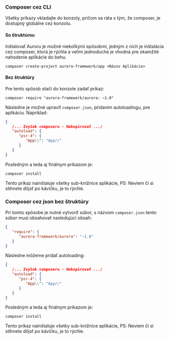 ### Composer cez CLI

Všetky príkazy vkladajte do konzoly, pričom sa ráta s tým, že composer,
je dostupný globálne cez konzolu.

#### So štruktúrou

Inštalovať Auroru je možné niekoľkými spôsobmi, jedným z nich je inštalácia cez composer, ktorá
je rýchla a veľmi jednoduchá je vhodná pre okamžité nahodenie aplikácie do behu.

```terminal
composer create-project aurora-framework/app <Názov Aplikácie>
```

#### Bez štruktúry

Pre tento spôsob stačí do konzole zadať príkaz:

```terminal
composer require "aurora-framework/aurora: ~1.0"
```
Následne je možné upraviť `composer.json`, pridaním autoloadingu, pre aplikáciu.
Napríklad:

```json
{
   /... Zvyšok composeru - Nekopírovať .../
   "autoload": {
      "psr-4": {
         "App\\": "App//"
      }
   }
}
```

Posledným a teda aj finálnym príkazom je:

```
composer install
```
Tento príkaz nainštaluje všetky sub-knižnice aplikácie, PS: Neviem či si stihnete dôjsť po kávičku, je to rýchle.


### Composer cez json bez štruktúry

Pri tomto spôsobe je nutné vytvoriť súbor, s názvom `composer.json` tento súbor musí obsahovať nasledujúci obsah:

```json
{
   "require": {
      "aurora-framework/aurora": "~1.0"
   }
}
```

Následne môžeme pridať autoloading:
```json
{
   /... Zvyšok composeru - Nekopírovať .../
   "autoload": {
      "psr-4": {
         "App\\": "App//"
      }
   }
}
```

Posledným a teda aj finálnym príkazom je:

```
composer install
```
Tento príkaz nainštaluje všetky sub-knižnice aplikácie, PS: Neviem či si stihnete dôjsť po kávičku, je to rýchle.
